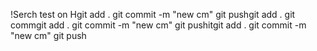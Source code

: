!Serch test on Hgit add . git commit -m "new cm" git pushgit add . git
commgit add .
git commit -m "new cm"
git pushitgit add .
git commit -m "new cm"
git push
